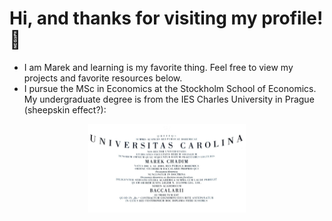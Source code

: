 # Hi, and thanks for visiting my profile! 👋
- I am Marek and learning is my favorite thing. Feel free to view my projects and favorite resources below.
- I pursue the MSc in Economics at the Stockholm School of Economics. My undergraduate degree is from the IES Charles University in Prague (sheepskin effect?):
<p align="center">
<img src="Bc.jpg" alt="Charles University" height="50%" width="50%">
</p>



 

 






